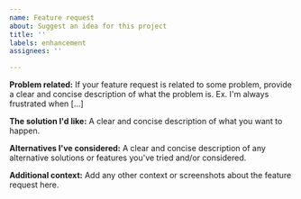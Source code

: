 ```yaml
---
name: Feature request
about: Suggest an idea for this project
title: ''
labels: enhancement
assignees: ''

---
```


<!-- Hello! Thank you very much for your feedback; if you have any feature idea or functionality request for min-book, you're in the right place. Please, provide the valuable information requested below, when applicable; otherwise, just comment or remove them to get a clearer request. -->

**Problem related:**
If your feature request is related to some problem, provide a clear and concise description of what the problem is. Ex. I'm always frustrated when [...]

**The solution I'd like:**
A clear and concise description of what you want to happen.

**Alternatives I've considered:**
A clear and concise description of any alternative solutions or features you've tried and/or considered.

**Additional context:**
Add any other context or screenshots about the feature request here.
